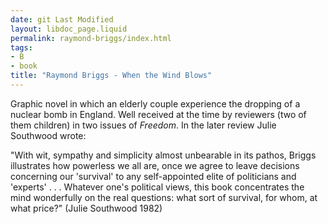 ```yaml
---
date: git Last Modified
layout: libdoc_page.liquid
permalink: raymond-briggs/index.html
tags:
- B
- book
title: "Raymond Briggs - When the Wind Blows"
---
```


Graphic novel in which an elderly couple experience the dropping of a nuclear bomb in England. Well received at the time by reviewers  (two of them children) in two issues of <em>Freedom</em>. In the later review  Julie Southwood wrote:

"With wit, sympathy and simplicity almost unbearable in its  pathos, Briggs illustrates how powerless we all are, once we agree to  leave decisions concerning our 'survival' to any self-appointed elite of  politicians and 'experts' . . . Whatever one's political views, this book  concentrates the mind wonderfully on the real questions: what sort of survival,  for whom, at what price?" (Julie Southwood 1982)